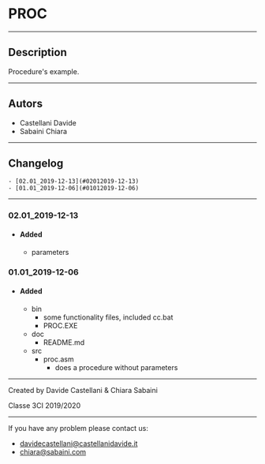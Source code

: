 # PROC

---

## Description 
Procedure's example.

---

## Autors
 - Castellani Davide
 - Sabaini Chiara

---
## Changelog 
    - [02.01_2019-12-13](#02012019-12-13)
    - [01.01_2019-12-06](#01012019-12-06)

---
### 02.01_2019-12-13
 - #### Added
   - parameters

### 01.01_2019-12-06
 - #### Added
	 - bin
       - some functionality files, included cc.bat
       - PROC.EXE
     - doc
       - README.md
     - src
       - proc.asm
         - does a procedure without parameters


---
Created by Davide Castellani & Chiara Sabaini

Classe 3CI 2019/2020

---
If you have any problem please contact us:
- davidecastellani@castellanidavide.it
- chiara@sabaini.com
